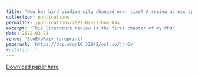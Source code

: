 ```yaml
---
title: "How has bird biodiversity changed over time? A review across spatio-temporal scales"
collection: publications
permalink: /publications/2022-02-23-how_has
excerpt: 'This literature review is the first chapter of my PhD'
date: 2022-02-23
venue: 'EcoEvoRxiv (preprint)'
paperurl: 'https://doi.org/10.32942/osf.io/jhr6v'
#citation: ''
---
```




[Download paper here](https://ecoevorxiv.org/jhr6v/download)
